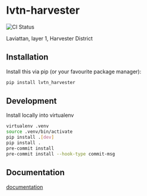 # lvtn-harvester

<p align="center">

![CI Status](https://github.com/adsabs/lvtn-harvester/actions/workflows/ci.yml/badge.svg)

  <!--
  <a href="https://codecov.io/gh/adsabs/lvtn_harvester">
    <img src="https://img.shields.io/codecov/c/github/adsabs/lvtn_harvester.svg?logo=codecov&logoColor=fff&style=flat-square" alt="Test coverage percentage">
  </a>
  //-->
</p>

Laviattan, layer 1, Harvester District

## Installation

Install this via pip (or your favourite package manager):

```bash
pip install lvtn_harvester
```

## Development

Install locally into virtualenv

```bash
virtualenv .venv
source .venv/bin/activate
pip install .[dev]
pip install .
pre-commit install
pre-commit install --hook-type commit-msg
```



## Documentation

[documentation](https://lvtn_harvester.readthedocs.io)

